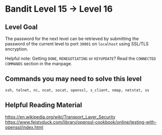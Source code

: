 # Bandit Level 15 → Level 16

## Level Goal

The password for the next level can be retrieved by submitting the password of the current level to port `30001` on `localhost` using SSL/TLS encryption.

Helpful note: Getting `DONE`, `RENEGOTIATING` or `KEYUPDATE`? Read the `CONNECTED COMMANDS` section in the manpage.

## Commands you may need to solve this level

`ssh, telnet, nc, ncat, socat, openssl, s_client, nmap, netstat, ss`

## Helpful Reading Material

https://en.wikipedia.org/wiki/Transport_Layer_Security
https://www.feistyduck.com/library/openssl-cookbook/online/testing-with-openssl/index.html